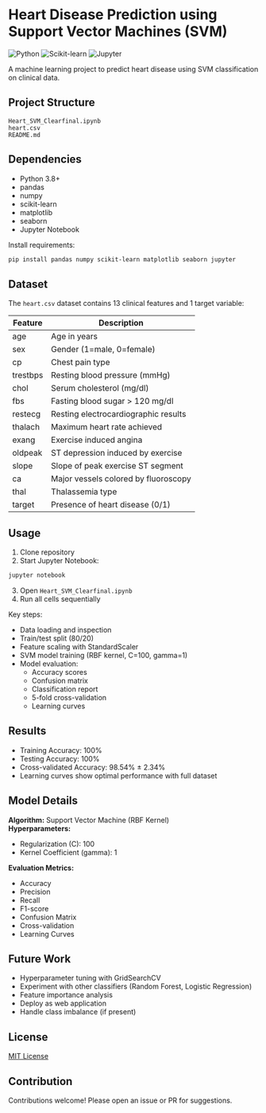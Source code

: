 # Heart Disease Prediction using Support Vector Machines (SVM)
![Python](https://img.shields.io/badge/Python-3.8%2B-blue)
![Scikit-learn](https://img.shields.io/badge/Scikit--learn-1.0-red)
![Jupyter](https://img.shields.io/badge/Jupyter-Notebook-orange)

A machine learning project to predict heart disease using SVM classification on clinical data.

## Project Structure
```
Heart_SVM_Clearfinal.ipynb
heart.csv
README.md
```

## Dependencies
- Python 3.8+
- pandas
- numpy
- scikit-learn
- matplotlib
- seaborn
- Jupyter Notebook

Install requirements:
```bash
pip install pandas numpy scikit-learn matplotlib seaborn jupyter
```

## Dataset
The `heart.csv` dataset contains 13 clinical features and 1 target variable:

| Feature    | Description                          |
|------------|--------------------------------------|
| age        | Age in years                         |
| sex        | Gender (1=male, 0=female)            |
| cp         | Chest pain type                      |
| trestbps   | Resting blood pressure (mmHg)        |
| chol       | Serum cholesterol (mg/dl)            |
| fbs        | Fasting blood sugar > 120 mg/dl      |
| restecg    | Resting electrocardiographic results |
| thalach    | Maximum heart rate achieved          |
| exang      | Exercise induced angina              |
| oldpeak    | ST depression induced by exercise    |
| slope      | Slope of peak exercise ST segment    |
| ca         | Major vessels colored by fluoroscopy |
| thal       | Thalassemia type                     |
| target     | Presence of heart disease (0/1)      |

## Usage
1. Clone repository
2. Start Jupyter Notebook:
```bash
jupyter notebook
```
3. Open `Heart_SVM_Clearfinal.ipynb`
4. Run all cells sequentially

Key steps:
- Data loading and inspection
- Train/test split (80/20)
- Feature scaling with StandardScaler
- SVM model training (RBF kernel, C=100, gamma=1)
- Model evaluation:
  - Accuracy scores
  - Confusion matrix
  - Classification report
  - 5-fold cross-validation
  - Learning curves

## Results
- Training Accuracy: 100%
- Testing Accuracy: 100%
- Cross-validated Accuracy: 98.54% ± 2.34%
- Learning curves show optimal performance with full dataset

## Model Details
**Algorithm:** Support Vector Machine (RBF Kernel)  
**Hyperparameters:**
- Regularization (C): 100
- Kernel Coefficient (gamma): 1

**Evaluation Metrics:**
- Accuracy
- Precision
- Recall
- F1-score
- Confusion Matrix
- Cross-validation
- Learning Curves

## Future Work
- Hyperparameter tuning with GridSearchCV
- Experiment with other classifiers (Random Forest, Logistic Regression)
- Feature importance analysis
- Deploy as web application
- Handle class imbalance (if present)

## License
[MIT License](LICENSE)

## Contribution
Contributions welcome! Please open an issue or PR for suggestions.